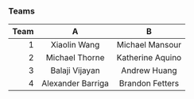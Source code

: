 ###  Teams


| Team | A     | B      |
| ----:|:-----:|:------:|
| 1 | Xiaolin Wang		| Michael Mansour	|
| 2 | Michael Thorne	| Katherine Aquino	|
| 3 | Balaji Vijayan	| Andrew Huang		|
| 4 | Alexander Barriga	| Brandon Fetters	|